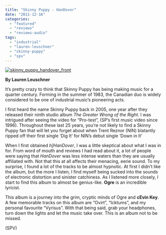 ```yaml
---
title: "Skinny Puppy - HanDover"
date: "2011-12-16"
categories: 
  - "featured"
  - "reviews"
  - "reviews-audio"
tags: 
  - "industrial"
  - "lauren-leuschner"
  - "skinny-puppy"
  - "spv"
---
```


[![](http://www.hellbound.ca/wp-content/uploads/2011/12/skinny_puppy_handover_front.jpg "skinny_puppy_handover_front")](http://www.hellbound.ca/wp-content/uploads/2011/12/skinny_puppy_handover_front.jpg)

**By Lauren Leuschner**

It’s pretty crazy to think that Skinny Puppy has being making music for a quarter century. Forming in the summer of 1983, the Canadian duo is widely considered to be one of industrial music’s pioneering acts.

I first heard the name Skinny Puppy back in 2005, one year after they released their ninth studio album _The Greater Wrong of the Right_. I was intrigued after seeing the video for “Pro-test”, (SP’s first music video since 1996). Throughout these last 25 years, you’re not likely to find a Skinny Puppy fan that will let you forget about when Trent Reznor (NIN) blatantly ripped off their first single ‘Dig It’ for NIN’s debut single ‘Down in It’

When I first obtained _h\]HanDover_, I was a little skeptical about what I was in for. From word of mouth and reviews I had read about it, a lot of people were saying that _HanDover_ was less intense waters than they are usually affiliated with. Not that this at all affects their menacing, eerie sound. To my surprise, I found a lot of the tracks to be almost hypnotic. At first I didn’t like the album, but the more I listen, I find myself being sucked into the sounds of electronic distortion and sinister catchiness. As I listened more closely, I start to find this album to almost be genius-like. **Ogre** is an incredible lyricist.

This album is a journey into the grim, cryptic minds of Ogre and **cEvin Key**. A few memorable tracks on this album are “Ovirt”, “Icktums”, and my personal favourite “Vyrisus”. With that being said, grab your headphones, turn down the lights and let the music take over. This is an album not to be missed.

(SPV)

